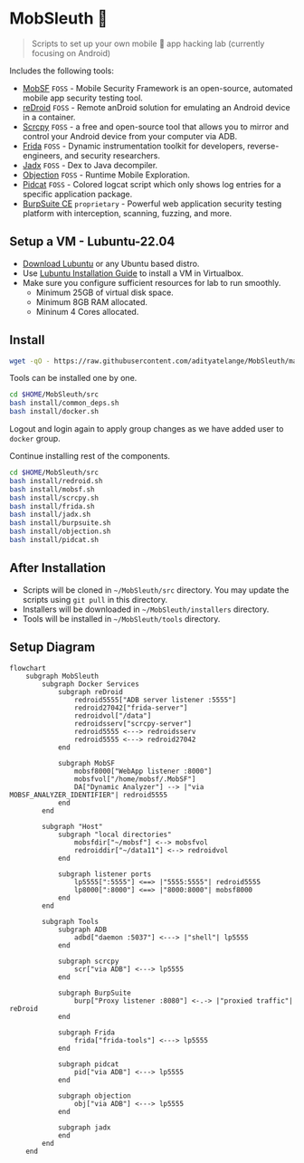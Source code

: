 # MobSleuth 📲

> Scripts to set up your own mobile 📱 app hacking lab (currently focusing on Android)

Includes the following tools:

- [MobSF](https://github.com/MobSF/Mobile-Security-Framework-MobSF) `FOSS` - Mobile Security Framework is an open-source, automated mobile app security testing tool.
- [reDroid](https://github.com/remote-android/redroid-doc) `FOSS` - Remote anDroid solution for emulating an Android device in a container.
- [Scrcpy](https://github.com/Genymobile/scrcpy) `FOSS` - a free and open-source tool that allows you to mirror and control your Android device from your computer via ADB.
- [Frida](https://github.com/frida/frida) `FOSS` - Dynamic instrumentation toolkit for developers, reverse-engineers, and security researchers.
- [Jadx](https://github.com/skylot/jadx) `FOSS` - Dex to Java decompiler.
- [Objection](https://github.com/sensepost/objection) `FOSS` - Runtime Mobile Exploration.
- [Pidcat](https://github.com/JakeWharton/pidcat) `FOSS` - Colored logcat script which only shows log entries for a specific application package.
- [BurpSuite CE](https://portswigger.net/burp/documentation/desktop/getting-started) `proprietary` - Powerful web application security testing platform with interception, scanning, fuzzing, and more.

## Setup a VM - Lubuntu-22.04

- [Download Lubuntu](https://lubuntu.me/downloads/) or any Ubuntu based distro.
- Use [Lubuntu Installation Guide](https://manual.lubuntu.me/stable/1/1.3/installation.html) to install a VM in Virtualbox.
- Make sure you configure sufficient resources for lab to run smoothly.
  - Minimum 25GB of virtual disk space.
  - Minimum 8GB RAM allocated.
  - Mininum 4 Cores allocated.

## Install

```sh
wget -qO - https://raw.githubusercontent.com/adityatelange/MobSleuth/main/install.sh | bash
```

Tools can be installed one by one.

```sh
cd $HOME/MobSleuth/src
bash install/common_deps.sh
bash install/docker.sh
```

Logout and login again to apply group changes as we have added user to `docker` group.

Continue installing rest of the components.

```sh
cd $HOME/MobSleuth/src
bash install/redroid.sh
bash install/mobsf.sh
bash install/scrcpy.sh
bash install/frida.sh
bash install/jadx.sh
bash install/burpsuite.sh
bash install/objection.sh
bash install/pidcat.sh
```

## After Installation

- Scripts will be cloned in `~/MobSleuth/src` directory. You may update the scripts using `git pull` in this directory.
- Installers will be downloaded in `~/MobSleuth/installers` directory.
- Tools will be installed in `~/MobSleuth/tools` directory.


## Setup Diagram

```mermaid
flowchart
    subgraph MobSleuth
        subgraph Docker Services
            subgraph reDroid
                redroid5555["ADB server listener :5555"]
                redroid27042["frida-server"]
                redroidvol["/data"]
                redroidsserv["scrcpy-server"]
                redroid5555 <---> redroidsserv
                redroid5555 <---> redroid27042
            end

            subgraph MobSF
                mobsf8000["WebApp listener :8000"]
                mobsfvol["/home/mobsf/.MobSF"]
                DA["Dynamic Analyzer"] --> |"via MOBSF_ANALYZER_IDENTIFIER"| redroid5555
            end
        end

        subgraph "Host"
            subgraph "local directories"
                mobsfdir["~/mobsf"] <--> mobsfvol
                redroiddir["~/data11"] <--> redroidvol
            end

            subgraph listener ports
                lp5555[":5555"] <==> |"5555:5555"| redroid5555
                lp8000[":8000"] <==> |"8000:8000"| mobsf8000
            end
        end

        subgraph Tools
            subgraph ADB
                adbd["daemon :5037"] <---> |"shell"| lp5555
            end

            subgraph scrcpy
                scr["via ADB"] <---> lp5555
            end

            subgraph BurpSuite
                burp["Proxy listener :8080"] <-.-> |"proxied traffic"| reDroid
            end

            subgraph Frida
                frida["frida-tools"] <---> lp5555
            end

            subgraph pidcat
                pid["via ADB"] <---> lp5555
            end

            subgraph objection
                obj["via ADB"] <---> lp5555
            end

            subgraph jadx
            end
        end
    end
```
